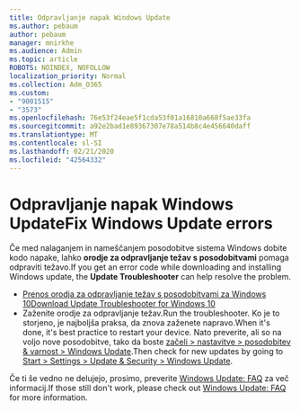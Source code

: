 ```yaml
---
title: Odpravljanje napak Windows Update
ms.author: pebaum
author: pebaum
manager: mnirkhe
ms.audience: Admin
ms.topic: article
ROBOTS: NOINDEX, NOFOLLOW
localization_priority: Normal
ms.collection: Adm_O365
ms.custom:
- "9001515"
- "3573"
ms.openlocfilehash: 76e53f24eae5f1cda53f01a16810a668f5ae33fa
ms.sourcegitcommit: a92e2bad1e89367307e78a514b8c4e456640daff
ms.translationtype: MT
ms.contentlocale: sl-SI
ms.lasthandoff: 02/21/2020
ms.locfileid: "42564332"
---
```

# <a name="fix-windows-update-errors"></a><span data-ttu-id="4dc8e-102">Odpravljanje napak Windows Update</span><span class="sxs-lookup"><span data-stu-id="4dc8e-102">Fix Windows Update errors</span></span>

<span data-ttu-id="4dc8e-103">Če med nalaganjem in nameščanjem posodobitve sistema Windows dobite kodo napake, lahko **orodje za odpravljanje težav s posodobitvami** pomaga odpraviti težavo.</span><span class="sxs-lookup"><span data-stu-id="4dc8e-103">If you get an error code while downloading and installing Windows update, the **Update Troubleshooter** can help resolve the problem.</span></span>

- [<span data-ttu-id="4dc8e-104">Prenos orodja za odpravljanje težav s posodobitvami za Windows 10</span><span class="sxs-lookup"><span data-stu-id="4dc8e-104">Download Update Troubleshooter for Windows 10</span></span>](https://support.microsoft.com/en-us/help/4027322/windows-update-troubleshooter)
- <span data-ttu-id="4dc8e-105">Zaženite orodje za odpravljanje težav.</span><span class="sxs-lookup"><span data-stu-id="4dc8e-105">Run the troubleshooter.</span></span> <span data-ttu-id="4dc8e-106">Ko je to storjeno, je najboljša praksa, da znova zaženete napravo.</span><span class="sxs-lookup"><span data-stu-id="4dc8e-106">When it's done, it's best practice to restart your device.</span></span> <span data-ttu-id="4dc8e-107">Nato preverite, ali so na voljo nove posodobitve, tako da boste [začeli > nastavitve > posodobitev & varnost > Windows Update](ms-settings:windowsupdate).</span><span class="sxs-lookup"><span data-stu-id="4dc8e-107">Then check for new updates by going to [Start > Settings > Update & Security > Windows Update](ms-settings:windowsupdate).</span></span>

<span data-ttu-id="4dc8e-108">Če ti še vedno ne delujejo, prosimo, preverite [Windows Update: FAQ](https://support.microsoft.com/help/12373/windows-update-faq) za več informacij.</span><span class="sxs-lookup"><span data-stu-id="4dc8e-108">If those still don't work, please check out [Windows Update: FAQ](https://support.microsoft.com/help/12373/windows-update-faq) for more information.</span></span>
